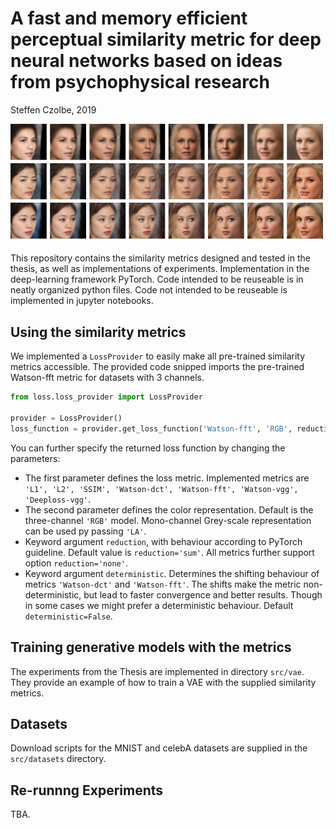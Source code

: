 # A fast and memory efficient perceptual similarity metric for deep neural networks based on ideas from psychophysical research

Steffen Czolbe, 2019

<img src='./img/titleimage.png' width=500>

This repository contains the similarity metrics designed and tested in the thesis, as well as implementations of experiments. Implementation in the deep-learning framework PyTorch. Code intended to be reuseable is in neatly organized python files. Code not intended to be reuseable is implemented in jupyter notebooks.

## Using the similarity metrics

We implemented a ``LossProvider`` to easily make all pre-trained similarity metrics accessible. The provided code snipped imports the pre-trained Watson-fft metric for datasets with 3 channels. 
```python
from loss.loss_provider import LossProvider

provider = LossProvider()
loss_function = provider.get_loss_function('Watson-fft', 'RGB', reduction='sum')
```

You can further specify the returned loss function by changing the parameters:

* The first parameter defines the loss metric. Implemented metrics are ``'L1', 'L2', 'SSIM', 'Watson-dct', 'Watson-fft', 'Watson-vgg', 'Deeploss-vgg'``. 
* The second parameter defines the color representation. Default is the three-channel ``'RGB'`` model. Mono-channel Grey-scale representation can be used py passing ``'LA'``. 
* Keyword argument ``reduction``, with behaviour according to PyTorch guideline. Default value is ``reduction='sum'``. All metrics further support option ``reduction='none'``.
* Keyword argument ``deterministic``. Determines the shifting behaviour of metrics ``'Watson-dct'`` and ``'Watson-fft'``. The shifts make the metric non-deterministic, but lead to faster convergence and better results. Though in some cases we might prefer a deterministic behaviour. Default ``deterministic=False``.

## Training generative models with the metrics
The experiments from the Thesis are implemented in directory ``src/vae``. They provide an example of how to train a VAE with the supplied similarity metrics.

## Datasets
Download scripts for the MNIST and celebA datasets are supplied in the ``src/datasets`` directory.

## Re-runnng Experiments
TBA.


